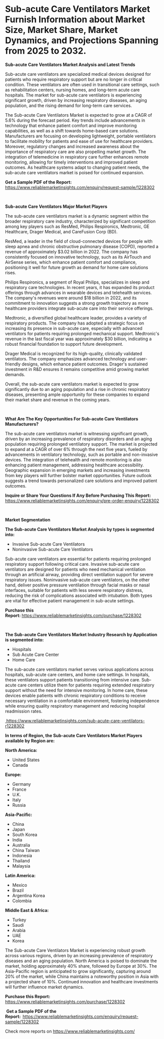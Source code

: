 <p><h1>Sub-acute Care Ventilators Market Furnish Information about Market Size, Market Share, Market Dynamics, and Projections Spanning from 2025 to 2032.</h1></p><p><strong>Sub-acute Care Ventilators Market Analysis and Latest Trends</strong></p>
<p><p>Sub-acute care ventilators are specialized medical devices designed for patients who require respiratory support but are no longer in critical condition. These ventilators are often used in transitional care settings, such as rehabilitation centers, nursing homes, and long-term acute care hospitals. The market for sub-acute care ventilators is experiencing significant growth, driven by increasing respiratory diseases, an aging population, and the rising demand for long-term care services. </p><p>The Sub-acute Care Ventilators Market is expected to grow at a CAGR of 5.6% during the forecast period. Key trends include advancements in technology that enhance patient comfort and improve monitoring capabilities, as well as a shift towards home-based care solutions. Manufacturers are focusing on developing lightweight, portable ventilators to facilitate mobility for patients and ease of use for healthcare providers. Moreover, regulatory changes and increased awareness about the importance of respiratory care are also propelling market growth. The integration of telemedicine in respiratory care further enhances remote monitoring, allowing for timely interventions and improved patient outcomes. As healthcare systems adapt to changing patient needs, the sub-acute care ventilators market is poised for continued expansion.</p></p>
<p><strong>Get a Sample PDF of the Report:&nbsp;</strong> <a href="https://www.reliablemarketinsights.com/enquiry/request-sample/1228302?utm_campaign=3199&utm_medium=2&utm_source=Github&utm_content=ia&utm_term=05032025&utm_id=sub-acute-care-ventilators">https://www.reliablemarketinsights.com/enquiry/request-sample/1228302</a></p>
<p>&nbsp;</p>
<p><strong>Sub-acute Care Ventilators Major Market Players</strong></p>
<p><p>The sub-acute care ventilators market is a dynamic segment within the broader respiratory care industry, characterized by significant competition among key players such as ResMed, Philips Respironics, Medtronic, GE Healthcare, Drager Medical, and CareFusion Corp (BD).</p><p>ResMed, a leader in the field of cloud-connected devices for people with sleep apnea and chronic obstructive pulmonary disease (COPD), reported a revenue of approximately $3.02 billion in 2022. The company has consistently focused on innovative technology, such as its AirTouch and AirSense series, which enhance patient comfort and compliance, positioning it well for future growth as demand for home care solutions rises.</p><p>Philips Respironics, a segment of Royal Philips, specializes in sleep and respiratory care technologies. In recent years, it has expanded its product offerings through advances in wearable devices and telehealth services. The company's revenues were around $18 billion in 2022, and its commitment to innovation suggests a strong growth trajectory as more healthcare providers integrate sub-acute care into their service offerings.</p><p>Medtronic, a diversified global healthcare leader, provides a variety of respiratory products. The company has adopted a strategic focus on increasing its presence in sub-acute care, especially with advanced ventilators for patients requiring prolonged mechanical support. Medtronic's revenue in the last fiscal year was approximately $30 billion, indicating a robust financial foundation to support future development.</p><p>Drager Medical is recognized for its high-quality, clinically validated ventilators. The company emphasizes advanced technology and user-friendly designs, which enhance patient outcomes. Drager's sustained investment in R&D ensures it remains competitive amid growing market demands.</p><p>Overall, the sub-acute care ventilators market is expected to grow significantly due to an aging population and a rise in chronic respiratory diseases, presenting ample opportunity for these companies to expand their market share and revenue in the coming years.</p></p>
<p>&nbsp;</p>
<p><strong>What Are The Key Opportunities For Sub-acute Care Ventilators Manufacturers?</strong></p>
<p><p>The sub-acute care ventilators market is witnessing significant growth, driven by an increasing prevalence of respiratory disorders and an aging population requiring prolonged ventilatory support. The market is projected to expand at a CAGR of over 6% through the next five years, fueled by advancements in ventilatory technology, such as portable and non-invasive devices. The integration of telehealth and remote monitoring is also enhancing patient management, addressing healthcare accessibility. Geographic expansion in emerging markets and increasing investments from key players will further bolster market opportunities. Future outlook suggests a trend towards personalized care solutions and improved patient outcomes.</p></p>
<p><strong>Inquire or Share Your Questions If Any Before Purchasing This Report:</strong> <a href="https://www.reliablemarketinsights.com/enquiry/pre-order-enquiry/1228302?utm_campaign=3199&utm_medium=2&utm_source=Github&utm_content=ia&utm_term=05032025&utm_id=sub-acute-care-ventilators">https://www.reliablemarketinsights.com/enquiry/pre-order-enquiry/1228302</a></p>
<p>&nbsp;</p>
<p><strong>Market Segmentation</strong></p>
<p><strong>The Sub-acute Care Ventilators Market Analysis by types is segmented into:</strong></p>
<p><ul><li>Invasive Sub-acute Care Ventilators</li><li>Noninvasive Sub-acute Care Ventilators</li></ul></p>
<p><p>Sub-acute care ventilators are essential for patients requiring prolonged respiratory support following critical care. Invasive sub-acute care ventilators are designed for patients who need mechanical ventilation through an artificial airway, providing direct ventilation support for severe respiratory issues. Noninvasive sub-acute care ventilators, on the other hand, deliver positive pressure ventilation through facial masks or nasal interfaces, suitable for patients with less severe respiratory distress, reducing the risk of complications associated with intubation. Both types are vital for effective patient management in sub-acute settings.</p></p>
<p><strong>Purchase this Report:&nbsp;</strong><a href="https://www.reliablemarketinsights.com/purchase/1228302?utm_campaign=3199&utm_medium=2&utm_source=Github&utm_content=ia&utm_term=05032025&utm_id=sub-acute-care-ventilators">https://www.reliablemarketinsights.com/purchase/1228302</a></p>
<p>&nbsp;</p>
<p><strong>The Sub-acute Care Ventilators Market Industry Research by Application is segmented into:</strong></p>
<p><ul><li>Hospitals</li><li>Sub Acute Care Center</li><li>Home Care</li></ul></p>
<p><p>The sub-acute care ventilators market serves various applications across hospitals, sub-acute care centers, and home care settings. In hospitals, these ventilators support patients transitioning from intensive care. Sub-acute care centers utilize them for patients requiring extended respiratory support without the need for intensive monitoring. In home care, these devices enable patients with chronic respiratory conditions to receive necessary ventilation in a comfortable environment, fostering independence while ensuring quality respiratory management and reducing hospital readmission rates.</p></p>
<p><a href="https://www.reliablemarketinsights.com/sub-acute-care-ventilators-r1228302?utm_campaign=3199&utm_medium=2&utm_source=Github&utm_content=ia&utm_term=05032025&utm_id=sub-acute-care-ventilators">&nbsp;https://www.reliablemarketinsights.com/sub-acute-care-ventilators-r1228302</a></p>
<p><strong>In terms of Region, the Sub-acute Care Ventilators Market Players available by Region are:</strong></p>
<p>
    <p> <strong> North America: </strong>
        <ul>
            <li>United States</li>
            <li>Canada</li>
        </ul>
        </p> 
    <p> <strong> Europe: </strong>
        <ul>
            <li>Germany</li>
            <li>France</li>
            <li>U.K.</li>
            <li>Italy</li>
            <li>Russia</li>
        </ul>
        </p> 
    <p> <strong> Asia-Pacific: </strong>
        <ul>
            <li>China</li>
            <li>Japan</li>
            <li>South Korea</li>
            <li>India</li>
            <li>Australia</li>
            <li>China Taiwan</li>
            <li>Indonesia</li>
            <li>Thailand</li>
            <li>Malaysia</li>
        </ul>
        </p> 
    <p> <strong> Latin America: </strong>
        <ul>
            <li>Mexico</li>
            <li>Brazil</li>
            <li>Argentina Korea</li>
            <li>Colombia</li>
        </ul>
        </p> 
    <p> <strong> Middle East & Africa: </strong>
        <ul>
            <li>Turkey</li>
            <li>Saudi</li>
            <li>Arabia</li>
            <li>UAE</li>
            <li>Korea</li>
        </ul>
    </p>
    </p>
<p><p>The Sub-acute Care Ventilators Market is experiencing robust growth across various regions, driven by an increasing prevalence of respiratory diseases and an aging population. North America is poised to dominate the market, holding approximately 40% share, followed by Europe at 30%. The Asia-Pacific region is anticipated to grow significantly, capturing around 20% of the market, while China maintains a noteworthy position in Asia with a projected share of 10%. Continued innovation and healthcare investments will further influence market dynamics.</p></p>
<p><strong>Purchase this Report: </strong><a href="https://www.reliablemarketinsights.com/purchase/1228302?utm_campaign=3199&utm_medium=2&utm_source=Github&utm_content=ia&utm_term=05032025&utm_id=sub-acute-care-ventilators">https://www.reliablemarketinsights.com/purchase/1228302</a></p>
<p>&nbsp;<strong>Get a Sample PDF of the Report:&nbsp;&nbsp;</strong><a href="https://www.reliablemarketinsights.com/enquiry/request-sample/1228302?utm_campaign=3199&utm_medium=2&utm_source=Github&utm_content=ia&utm_term=05032025&utm_id=sub-acute-care-ventilators">https://www.reliablemarketinsights.com/enquiry/request-sample/1228302</a></p>
<p><strong></strong></p>
<p>Check more reports on <a href="https://www.reliablemarketinsights.com/?utm_campaign=3199&utm_medium=2&utm_source=Github&utm_content=ia&utm_term=05032025&utm_id=sub-acute-care-ventilators">https://www.reliablemarketinsights.com/</a></p>